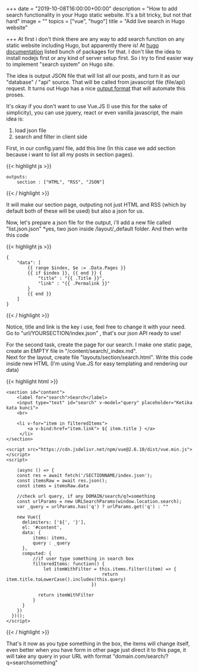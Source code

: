 +++
date = "2019-10-08T16:00:00+00:00"
description = "How to add search functionality in your Hugo static website. It's a bit tricky, but not that hard"
image = ""
topics = ["vue", "hugo"]
title = "Add live search in Hugo website"

+++
At first i don't think there are any way to add search function on any static website including Hugo, but apparently there is! At [hugo documentation](https://gohugo.io/tools/search/) listed bunch of packages for that. I don't like the idea to install nodejs first or any kind of server setup first. So i try to find easier way to implement "search system" on Hugo site.

The idea is output JSON file that will list all our posts, and turn it as our "database" / "api" source. That will be called from javascript file (file/api) request. It turns out Hugo has a nice [output format](https://gohugo.io/templates/output-formats/) that will automate this proses.

It's okay if you don't want to use Vue.JS (I use this for the sake of simplicity), you can use jquery, react or even vanilla javascript, the main idea is:

1. load json file
2. search and filter in client side

First, in our config.yaml file, add this line (In this case we add section because i want to list all my posts in section pages).

{{< highlight js >}}

    outputs:
        section : ["HTML", "RSS", "JSON"]

{{< / highlight >}}

It will make our section page, outputing not just HTML and RSS (which by default both of these will be used) but also a json for us.

Now, let's prepare a json file for the output, i'll add a new file called "list.json.json" *yes, two json inside /layout/_default folder. And then write this code

{{< highlight js >}}

    {
        "data": [
            {{ range $index, $e := .Data.Pages }}
            {{ if $index }}, {{ end }} {
                "title" : "{{ .Title }}",
                "link" : "{{ .Permalink }}"
            }
            {{ end }}
        ]
    }

{{< / highlight >}}

Notice, title and link is the key i use, feel free to change it with your need. Go to "url/YOURSECTION/index.json" , that's our json API ready to use!

For the second task, create the page for our search. I make one static page, create an EMPTY file in "/content/search/_index.md".  
Next for the layout, create file "layouts/section/search.html". Write this code inside new HTML (I'm using Vue.JS for easy templating and rendering our data)

{{< highlight html >}}

    <section id="content">
        <label for="search">Search</label>
        <input type="text" id="search" v-model="query" placeholder="Ketika kata kunci">
        <br>
    
        <li v-for="item in filteredItems">
            <a v-bind:href="item.link"> ${ item.title } </a>
         </li>
    </section>
    
    <script src="https://cdn.jsdelivr.net/npm/vue@2.6.10/dist/vue.min.js"> </script>
    <script>
    
        (async () => {
        const res = await fetch('/SECTIONNAME/index.json');
        const itemsRaw = await res.json();
        const items = itemsRaw.data
    
        //check url query, if any DOMAIN/search/q?=something
        const urlParams = new URLSearchParams(window.location.search);
        var _query = urlParams.has('q') ? urlParams.get('q') : ""
    
        new Vue({
          delimiters: ['${', '}'],
          el: '#content',
          data: {
              items: items,
              query : _query
          },
          computed: {
          	  //if user type something in search box
              filteredItems: function() {
                  let itemWithFilter = this.items.filter((item) => {
                                        return item.title.toLowerCase().includes(this.query)
                                    })
    
                return itemWithFilter
              }
          }
        })
      })();
    </script>

{{< / highlight >}}

That's it now as you type something in the box, the items will change itself, even better when you have form in other page just direct it to this page, it will take any query in your URL with format "domain.com/search/?q=searchsomething"